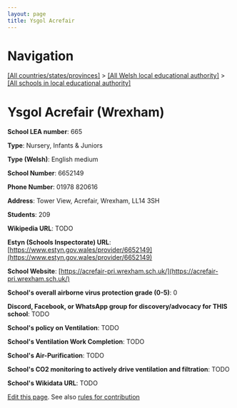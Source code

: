 ```yaml
---
layout: page
title: Ysgol Acrefair
---
```

# Navigation

[[All countries/states/provinces]](../../..) > [[All Welsh local educational authority]](../..) > [[All schools in local educational authority]](..)

# Ysgol Acrefair (Wrexham)

**School LEA number**: 665

**Type**: Nursery, Infants & Juniors

**Type (Welsh)**: English medium

**School Number**: 6652149

**Phone Number**: 01978 820616

**Address**: Tower View, Acrefair, Wrexham, LL14 3SH

**Students**: 209

**Wikipedia URL**: TODO

**Estyn (Schools Inspectorate) URL**: [https://www.estyn.gov.wales/provider/6652149](https://www.estyn.gov.wales/provider/6652149)

**School Website**: [https://acrefair-pri.wrexham.sch.uk/](https://acrefair-pri.wrexham.sch.uk/)

**School's overall airborne virus protection grade (0-5)**: 0

**Discord, Facebook, or WhatsApp group for discovery/advocacy for THIS school**: TODO

**School's policy on Ventilation**: TODO

**School's Ventilation Work Completion**: TODO

**School's Air-Purification**: TODO

**School's CO2 monitoring to actively drive ventilation and filtration**: TODO

**School's Wikidata URL**: TODO




[Edit this page](https://github.com/ventilate-schools/Wales/edit/prif/./Wrexham/Ysgol_Acrefair.md). See also [rules for contribution](../../../contribution-rules/)